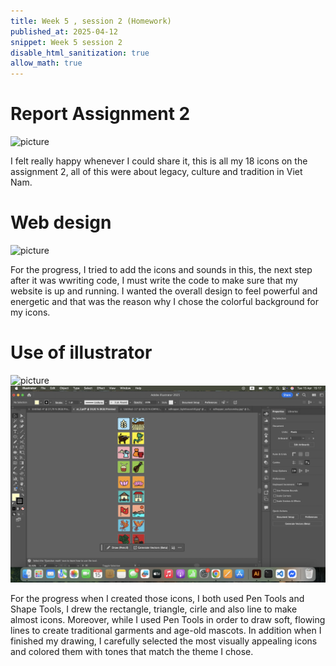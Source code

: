 ```yaml
---
title: Week 5 , session 2 (Homework)
published_at: 2025-04-12
snippet: Week 5 session 2
disable_html_sanitization: true
allow_math: true
---
```

# Report Assignment 2

![picture](6.png)

I felt really happy whenever I could share it, this is all my 18 icons on the assignment 2, all of this were about legacy, culture and tradition in Viet Nam.

# Web design

![picture](web.png)

For the progress, I tried to add the icons and sounds in this, the next step after it was wwriting code, I must write the code to make sure that my website is up and running. I wanted the overall design to feel powerful and energetic and that was the reason why I chose the colorful background for my icons. 
# Use of illustrator

![picture](illustrator.png)
![picture](illustrator1.png)

For the progress when I created those icons, I both used Pen Tools and Shape Tools, I drew the rectangle, triangle, cirle and also line to make almost icons. Moreover, while I used Pen Tools in order to  draw soft, flowing lines to create traditional garments and age-old mascots. In addition when I finished my drawing, I carefully selected the most visually appealing icons and colored them with tones that match the theme I chose.
